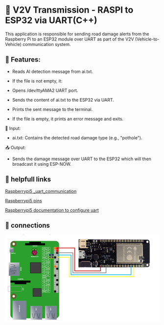 # 📡 V2V Transmission - RASPI to ESP32 via UART(C++)
This application is responsible for sending road damage alerts from the Raspberry Pi to an ESP32 module over UART as part of the V2V (Vehicle-to-Vehicle) communication system.

## 🔧 Features:
- Reads AI detection message from ai.txt.

- If the file is not empty, it:

- Opens /dev/ttyAMA2 UART port.

- Sends the content of ai.txt to the ESP32 via UART.

- Prints the sent message to the terminal.

- If the file is empty, it prints an error message and exits.

📁 Input:
- ai.txt: Contains the detected road damage type (e.g., "pothole").

📤 Output:
- Sends the damage message over UART to the ESP32 which will then broadcast it using ESP-NOW.

## 🔗 helpfull links
[Raspberrypi5 _uart_communication](https://www.electronicwings.com/raspberry-pi/raspberry-pi-uart-communication-using-python-and-c)

[Raspberrypi5 pins](https://github.com/Felipegalind0/RPI5.pinout)

[Raspberrypi5 documentation to configure uart](https://www.raspberrypi.com/documentation/computers/configuration.html#configure-uarts)

## 🔌 connections

![alt text](image.png)